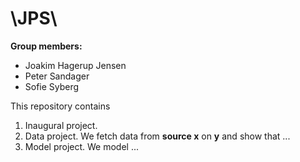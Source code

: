 # \JPS\

**Group members:**
- Joakim Hagerup Jensen
- Peter Sandager
- Sofie Syberg

This repository contains  
1. Inaugural project. 
2. Data project. We fetch data from **source x** on **y** and show that ...
3. Model project. We model ...
